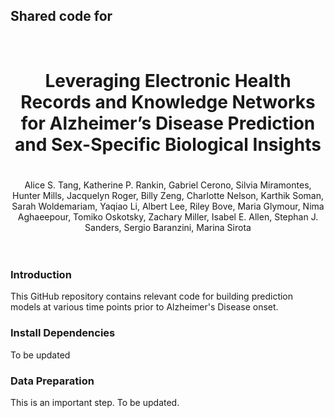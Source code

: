 
<h2>Shared code for</h2><br/>

<center> <h1> Leveraging Electronic Health Records and Knowledge Networks for Alzheimer’s Disease Prediction and Sex-Specific Biological Insights <h1> </center>
<center>Alice S. Tang, Katherine P. Rankin, Gabriel Cerono, Silvia Miramontes, Hunter Mills, Jacquelyn Roger, Billy Zeng, Charlotte Nelson, Karthik Soman, Sarah Woldemariam, Yaqiao Li, Albert Lee, Riley Bove, Maria Glymour, Nima Aghaeepour, Tomiko Oskotsky, Zachary Miller, Isabel E. Allen, Stephan J. Sanders, Sergio Baranzini, Marina Sirota</center><br/><br/>

### Introduction
This GitHub repository contains relevant code for building prediction models at various time points prior to Alzheimer's Disease onset.

### Install Dependencies
To be updated

### Data Preparation
This is an important step. To be updated. 
